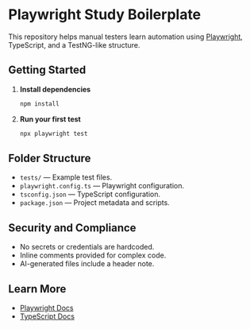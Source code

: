 # Playwright Study Boilerplate

This repository helps manual testers learn automation using [Playwright](https://playwright.dev/), TypeScript, and a TestNG-like structure.

## Getting Started

1. **Install dependencies**
    ```bash
    npm install
    ```

2. **Run your first test**
    ```bash
    npx playwright test
    ```

## Folder Structure

- `tests/` — Example test files.
- `playwright.config.ts` — Playwright configuration.
- `tsconfig.json` — TypeScript configuration.
- `package.json` — Project metadata and scripts.

## Security and Compliance

- No secrets or credentials are hardcoded.
- Inline comments provided for complex code.
- AI-generated files include a header note.

## Learn More

- [Playwright Docs](https://playwright.dev/docs/intro)
- [TypeScript Docs](https://www.typescriptlang.org/docs/)
